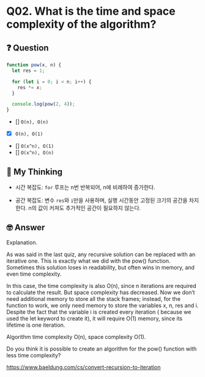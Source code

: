 # Q02. What is the time and space complexity of the algorithm?

## ❓ Question

```js
function pow(x, n) {
  let res = 1;

  for (let i = 0; i < n; i++) {
    res *= x;
  }

  console.log(pow(2, 4));
}
```

- [] `O(n), O(n)`
- [x] `O(n), O(1)`
- [] `O(x^n), O(1)`
- [] `O(x^n), O(n)`

## 🤔 My Thinking

- 시간 복잡도: `for` 루프는 n번 반복되어, n에 비례하여 증가한다.

- 공간 복잡도: 변수 `res`와 `i`만을 사용하며, 실행 시간동안 고정된 크기의 공간을 차지한다. n의 값이 커져도 추가적인 공간이 필요하지 않는다.

## 🤓 Answer

Explanation.

As was said in the last quiz, any recursive solution can be replaced with an iterative one. This is exactly what we did with the pow() function. Sometimes this solution loses in readability, but often wins in memory, and even time complexity.

In this case, the time complexity is also O(n), since n iterations are required to calculate the result. But space complexity has decreased. Now we don’t need additional memory to store all the stack frames; instead, for the function to work, we only need memory to store the variables x, n, res and i. Despite the fact that the variable i is created every iteration (
because we used the let keyword to create it), it will require O(1) memory, since its lifetime is one iteration.

Algorithm time complexity O(n), space complexity O(1).

Do you think it is possible to create an algorithm for the pow() function with less time complexity?

https://www.baeldung.com/cs/convert-recursion-to-iteration
